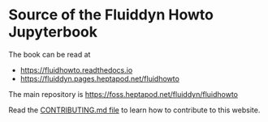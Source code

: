 # Source of the Fluiddyn Howto Jupyterbook

The book can be read at

- https://fluidhowto.readthedocs.io
- https://fluiddyn.pages.heptapod.net/fluidhowto

The main repository is https://foss.heptapod.net/fluiddyn/fluidhowto

Read the
[CONTRIBUTING.md file](https://foss.heptapod.net/fluiddyn/fluidhowto/-/blob/branch/default/CONTRIBUTING.md)
to learn how to contribute to this website.
